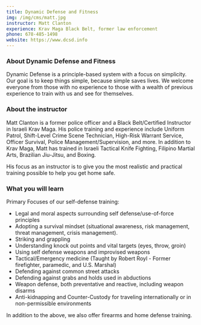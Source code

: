 ```yaml
---
title: Dynamic Defense and Fitness
img: /img/cms/matt.jpg
instructor: Matt Clanton
experience: Krav Maga Black Belt, former law enforcement
phone: 678-485-1498
website: https://www.dcsd.info
---
```

### About Dynamic Defense and Fitness

Dynamic Defense is a principle-based system with a focus on simplicity. Our goal is to keep things simple, because simple saves lives. We welcome everyone from those with no experience to those with a wealth of previous experience to train with us and see for themselves.

### About the instructor

Matt Clanton is a former police officer and a Black Belt/Certified Instructor in Israeli Krav Maga. His police training and experience include Uniform Patrol, Shift-Level Crime Scene Technician, High-Risk Warrant Service, Officer Survival, Police Management/Supervision, and more. In addition to Krav Maga, Matt has trained in Israeli Tactical Knife Fighting, Filipino Martial Arts, Brazilian Jiu-Jitsu, and Boxing.

His focus as an instructor is to give you the most realistic and practical training possible to help you get home safe.

### What you will learn

Primary Focuses of our self-defense training:

* Legal and moral aspects surrounding self defense/use-of-force principles
* Adopting a survival mindset (situational awareness, risk management, threat management, crisis management).
* Striking and grappling
* Understanding knock out points and vital targets (eyes, throw, groin)
* Using self defense weapons and improvised weapons
* Tactical/Emergency medicine (Taught by Robert Royl - Former firefighter, paramedic, and U.S. Marshal)
* Defending against common street attacks
* Defending against grabs and holds used in abductions
* Weapon defense, both preventative and reactive, including weapon disarms
* Anti-kidnapping and Counter-Custody for traveling internationally or in non-permissible environments

In addition to the above, we also offer firearms and home defense training.